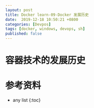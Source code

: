 ```yaml
---
layout: post
title: Docker learn-09-Docker 发展历史
date:  2019-12-18 10:50:21 +0800
categories: [Devpos]
tags: [docker, windows, devops, sh]
published: false
---
```


# 容器技术的发展历史



# 参考资料




* any list
{:toc}